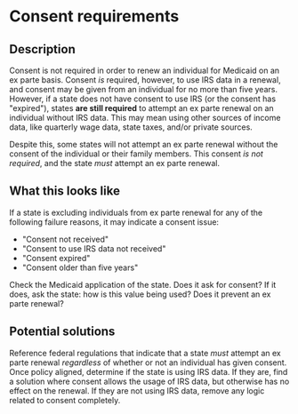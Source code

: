 # Consent requirements

## Description

Consent is not required in order to renew an individual for Medicaid on an ex parte basis. Consent _is_ required, however, to use IRS data in a renewal, and consent may be given from an individual for no more than five years. However, if a state does not have consent to use IRS (or the consent has "expired"), states **are still required** to attempt an ex parte renewal on an individual without IRS data. This may mean using other sources of income data, like quarterly wage data, state taxes, and/or private sources.

Despite this, some states will not attempt an ex parte renewal without the consent of the individual or their family members. This consent _is not required_, and the state _must_ attempt an ex parte renewal.

## What this looks like

If a state is excluding individuals from ex parte renewal for any of the following failure reasons, it may indicate a consent issue:
  - "Consent not received"
  - "Consent to use IRS data not received"
  - "Consent expired"
  - "Consent older than five years"

Check the Medicaid application of the state. Does it ask for consent? If it does, ask the state: how is this value being used? Does it prevent an ex parte renewal?

## Potential solutions

Reference federal regulations that indicate that a state _must_ attempt an ex parte renewal _regardless_ of whether or not an individual has given consent. Once policy aligned, determine if the state is using IRS data. If they are, find a solution where consent allows the usage of IRS data, but otherwise has no effect on the renewal. If they are not using IRS data, remove any logic related to consent completely.
